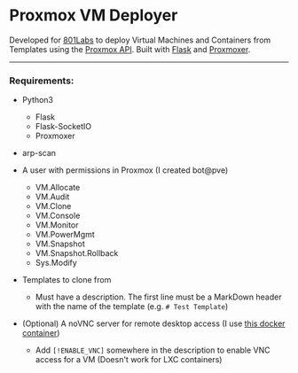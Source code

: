 # Proxmox VM Deployer

Developed for [801Labs](801labs.org) to deploy Virtual Machines and Containers from Templates using the [Proxmox API](https://pve.proxmox.com/wiki/Proxmox_VE_API). Built with [Flask](flask.palletsprojects.com) and [Proxmoxer](https://github.com/proxmoxer/proxmoxer).

----

### Requirements:
* Python3
    * Flask
    * Flask-SocketIO
    * Proxmoxer
* arp-scan
* A user with permissions in Proxmox (I created bot@pve)
    * VM.Allocate
    * VM.Audit
    * VM.Clone
    * VM.Console
    * VM.Monitor
    * VM.PowerMgmt
    * VM.Snapshot
    * VM.Snapshot.Rollback
    * Sys.Modify

* Templates to clone from
    * Must have a description. The first line must be a MarkDown header with the name of the template (e.g. `# Test Template`)
* (Optional) A noVNC server for remote desktop access (I use [this docker container](https://hub.docker.com/r/geek1011/easy-novnc))
    * Add `[!ENABLE_VNC]` somewhere in the description to enable VNC access for a VM (Doesn't work for LXC containers)